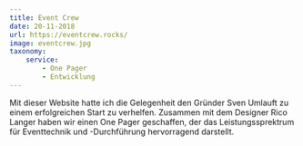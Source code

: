 ```yaml
---
title: Event Crew
date: 20-11-2018
url: https://eventcrew.rocks/
image: eventcrew.jpg
taxonomy:
    service:
        - One Pager
        - Entwicklung
---
```

Mit dieser Website hatte ich die Gelegenheit den Gründer Sven Umlauft zu einem erfolgreichen Start zu verhelfen. Zusammen mit dem Designer Rico Langer haben wir einen One Pager geschaffen, der das Leistungssprektrum für Eventtechnik und -Durchführung hervorragend darstellt.